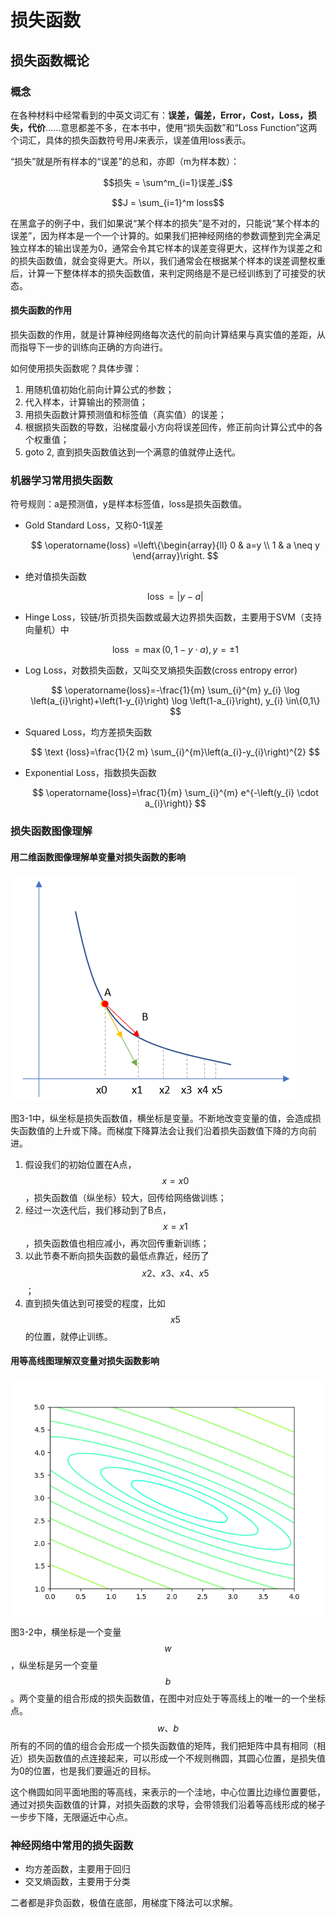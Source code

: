 # 损失函数

## 损失函数概论

### 概念

在各种材料中经常看到的中英文词汇有：**误差，偏差，Error，Cost，Loss，损失，代价**......意思都差不多，在本书中，使用“损失函数”和“Loss Function”这两个词汇，具体的损失函数符号用J来表示，误差值用loss表示。

“损失”就是所有样本的“误差”的总和，亦即（m为样本数）：

$$损失 = \sum^m_{i=1}误差_i$$

$$J = \sum_{i=1}^m loss$$

在黑盒子的例子中，我们如果说“某个样本的损失”是不对的，只能说“某个样本的误差”，因为样本是一个一个计算的。如果我们把神经网络的参数调整到完全满足独立样本的输出误差为0，通常会令其它样本的误差变得更大，这样作为误差之和的损失函数值，就会变得更大。所以，我们通常会在根据某个样本的误差调整权重后，计算一下整体样本的损失函数值，来判定网络是不是已经训练到了可接受的状态。

#### 损失函数的作用

损失函数的作用，就是计算神经网络每次迭代的前向计算结果与真实值的差距，从而指导下一步的训练向正确的方向进行。

如何使用损失函数呢？具体步骤：

1. 用随机值初始化前向计算公式的参数；
2. 代入样本，计算输出的预测值；
3. 用损失函数计算预测值和标签值（真实值）的误差；
4. 根据损失函数的导数，沿梯度最小方向将误差回传，修正前向计算公式中的各个权重值；
5. goto 2, 直到损失函数值达到一个满意的值就停止迭代。

### 机器学习常用损失函数

符号规则：a是预测值，y是样本标签值，loss是损失函数值。

* Gold Standard Loss，又称0-1误差

  $$
  \operatorname{loss} =\left\{\begin{array}{ll}
  0 & a=y \\
  1 & a \neq y
  \end{array}\right.
  $$

* 绝对值损失函数

  $$
  \operatorname{loss}=|y-a|
  $$

* Hinge Loss，铰链/折页损失函数或最大边界损失函数，主要用于SVM（支持向量机）中

  $$
  \text { loss }=\max (0,1-y \cdot a), y=\pm 1
  $$

* Log Loss，对数损失函数，又叫交叉熵损失函数\(cross entropy error\)

  $$
  \operatorname{loss}=-\frac{1}{m} \sum_{i}^{m} y_{i} \log \left(a_{i}\right)+\left(1-y_{i}\right) \log \left(1-a_{i}\right), y_{i} \in\{0,1\}
  $$

* Squared Loss，均方差损失函数

  $$
  \text {loss}=\frac{1}{2 m} \sum_{i}^{m}\left(a_{i}-y_{i}\right)^{2}
  $$

* Exponential Loss，指数损失函数

  $$
  \operatorname{loss}=\frac{1}{m} \sum_{i}^{m} e^{-\left(y_{i} \cdot a_{i}\right)}
  $$

### 损失函数图像理解

#### 用二维函数图像理解单变量对损失函数的影响

![&#x56FE;3-1 &#x5355;&#x53D8;&#x91CF;&#x7684;&#x635F;&#x5931;&#x51FD;&#x6570;&#x56FE;](../.gitbook/assets/image%20%2868%29.png)

图3-1中，纵坐标是损失函数值，横坐标是变量。不断地改变变量的值，会造成损失函数值的上升或下降。而梯度下降算法会让我们沿着损失函数值下降的方向前进。

1. 假设我们的初始位置在A点，$$x=x0$$，损失函数值（纵坐标）较大，回传给网络做训练；
2. 经过一次迭代后，我们移动到了B点，$$x=x1$$，损失函数值也相应减小，再次回传重新训练；
3. 以此节奏不断向损失函数的最低点靠近，经历了$$x2、x3、x4、x5$$；
4. 直到损失值达到可接受的程度，比如$$x5$$的位置，就停止训练。

#### 用等高线图理解双变量对损失函数影响

![&#x56FE;3-2 &#x53CC;&#x53D8;&#x91CF;&#x7684;&#x635F;&#x5931;&#x51FD;&#x6570;&#x56FE;](../.gitbook/assets/image%20%2830%29.png)

图3-2中，横坐标是一个变量$$w$$，纵坐标是另一个变量$$b$$。两个变量的组合形成的损失函数值，在图中对应处于等高线上的唯一的一个坐标点。$$w、b$$所有的不同的值的组合会形成一个损失函数值的矩阵，我们把矩阵中具有相同（相近）损失函数值的点连接起来，可以形成一个不规则椭圆，其圆心位置，是损失值为0的位置，也是我们要逼近的目标。

这个椭圆如同平面地图的等高线，来表示的一个洼地，中心位置比边缘位置要低，通过对损失函数值的计算，对损失函数的求导，会带领我们沿着等高线形成的梯子一步步下降，无限逼近中心点。

### 神经网络中常用的损失函数

* 均方差函数，主要用于回归
* 交叉熵函数，主要用于分类

二者都是非负函数，极值在底部，用梯度下降法可以求解。


